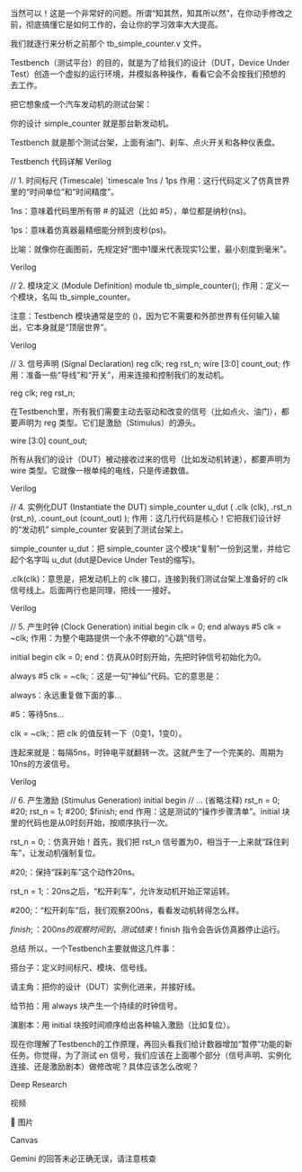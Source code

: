 当然可以！这是一个非常好的问题。所谓“知其然，知其所以然”，在你动手修改之前，彻底搞懂它是如何工作的，会让你的学习效率大大提高。

我们就逐行来分析之前那个 tb_simple_counter.v 文件。

Testbench（测试平台）的目的，就是为了给我们的设计（DUT，Device Under Test）创造一个虚拟的运行环境，并模拟各种操作，看看它会不会按我们预想的去工作。

把它想象成一个汽车发动机的测试台架：

你的设计 simple_counter 就是那台新发动机。

Testbench 就是那个测试台架，上面有油门、刹车、点火开关和各种仪表盘。

Testbench 代码详解
Verilog

// 1. 时间标尺 (Timescale)
`timescale 1ns / 1ps
作用：这行代码定义了仿真世界里的“时间单位”和“时间精度”。

1ns：意味着代码里所有带 # 的延迟（比如 #5），单位都是纳秒(ns)。

1ps：意味着仿真器最精细能分辨到皮秒(ps)。

比喻：就像你在画图前，先规定好“图中1厘米代表现实1公里，最小刻度到毫米”。

Verilog

// 2. 模块定义 (Module Definition)
module tb_simple_counter();
作用：定义一个模块，名叫 tb_simple_counter。

注意：Testbench 模块通常是空的 ()，因为它不需要和外部世界有任何输入输出，它本身就是“顶层世界”。

Verilog

// 3. 信号声明 (Signal Declaration)
    reg clk;
    reg rst_n;
    wire [3:0] count_out;
作用：准备一些“导线”和“开关”，用来连接和控制我们的发动机。

reg clk; reg rst_n;

在Testbench里，所有我们需要主动去驱动和改变的信号（比如点火、油门），都要声明为 reg 类型。它们是激励（Stimulus）的源头。

wire [3:0] count_out;

所有从我们的设计（DUT）被动接收过来的信号（比如发动机转速），都要声明为 wire 类型。它就像一根单纯的电线，只是传递数值。

Verilog

// 4. 实例化DUT (Instantiate the DUT)
    simple_counter u_dut (
        .clk        (clk),
        .rst_n      (rst_n),
        .count_out  (count_out)
    );
作用：这几行代码是核心！它把我们设计好的“发动机” simple_counter 安装到了测试台架上。

simple_counter u_dut：把 simple_counter 这个模块“复制”一份到这里，并给它起个名字叫 u_dut (dut是Device Under Test的缩写)。

.clk(clk)：意思是，把发动机上的 clk 接口，连接到我们测试台架上准备好的 clk 信号线上。后面两行也是同理，把线一一接好。

Verilog

// 5. 产生时钟 (Clock Generation)
    initial begin
        clk = 0;
    end
    always #5 clk = ~clk;
作用：为整个电路提供一个永不停歇的“心跳”信号。

initial begin clk = 0; end：仿真从0时刻开始，先把时钟信号初始化为0。

always #5 clk = ~clk;：这是一句“神仙”代码。它的意思是：

always：永远重复做下面的事...

#5：等待5ns...

clk = ~clk;：把 clk 的值反转一下（0变1，1变0）。

连起来就是：每隔5ns，时钟电平就翻转一次。这就产生了一个完美的、周期为10ns的方波信号。

Verilog

// 6. 产生激励 (Stimulus Generation)
    initial begin
        // ... (省略注释)
        rst_n = 0;
        #20;
        rst_n = 1;
        #200;
        $finish;
    end
作用：这是测试的“操作步骤清单”。initial 块里的代码也是从0时刻开始，按顺序执行一次。

rst_n = 0;：仿真开始！首先，我们把 rst_n 信号置为0，相当于一上来就“踩住刹车”，让发动机强制复位。

#20;：保持“踩刹车”这个动作20ns。

rst_n = 1;：20ns之后，“松开刹车”，允许发动机开始正常运转。

#200;：“松开刹车”后，我们观察200ns，看看发动机转得怎么样。

$finish;：200ns的观察时间到，测试结束！$finish 指令会告诉仿真器停止运行。

总结
所以，一个Testbench主要就做这几件事：

搭台子：定义时间标尺、模块、信号线。

请主角：把你的设计（DUT）实例化进来，并接好线。

给节拍：用 always 块产生一个持续的时钟信号。

演剧本：用 initial 块按时间顺序给出各种输入激励（比如复位）。

现在你理解了Testbench的工作原理，再回头看我们给计数器增加“暂停”功能的新任务。你觉得，为了测试 en 信号，我们应该在上面哪个部分（信号声明、实例化连接、还是激励剧本）做修改呢？具体应该怎么改呢？












Deep Research

视频

🍌 图片

Canvas


Gemini 的回答未必正确无误，请注意核查